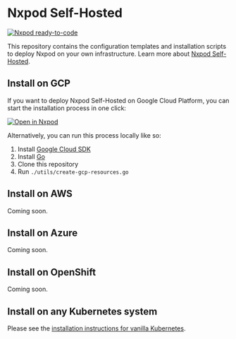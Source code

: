 # Nxpod Self-Hosted

[![Nxpod ready-to-code](https://img.shields.io/badge/Nxpod-ready--to--code-blue?logo=nxpod)](https://nxpod.khulnasoft.com/#https://github.com/khulnasoft/self-hosted)

This repository contains the configuration templates and installation scripts to deploy Nxpod on your own infrastructure. Learn more about [Nxpod Self-Hosted](https://www.nxpod.khulnasoft.com/docs/self-hosted/latest/self-hosted/).

## Install on GCP

If you want to deploy Nxpod Self-Hosted on Google Cloud Platform, you can start the installation process in one click:

[![Open in Nxpod](https://nxpod.khulnasoft.com/button/open-in-nxpod.svg)](https://nxpod.khulnasoft.com/#https://github.com/khulnasoft/self-hosted)

Alternatively, you can run this process locally like so:
1. Install [Google Cloud SDK](https://cloud.google.com/sdk/install)
2. Install [Go](https://golang.org/doc/install)
3. Clone this repository
4. Run `./utils/create-gcp-resources.go`

## Install on AWS

Coming soon.

## Install on Azure

Coming soon.

## Install on OpenShift

Coming soon.

## Install on any Kubernetes system

Please see the [installation instructions for vanilla Kubernetes](https://www.nxpod.khulnasoft.com/docs/self-hosted/latest/install/install-on-kubernetes/).
